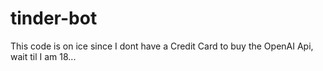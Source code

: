# tinder-bot
This code is on ice since I dont have a Credit Card to buy the OpenAI Api, wait til I am 18...
